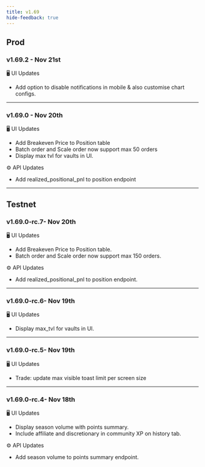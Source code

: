 ```yaml
---
title: v1.69
hide-feedback: true
---
```


## Prod

### v1.69.2 - Nov 21st

🖥️  UI Updates

* Add option to disable notifications in mobile & also customise chart configs.

***

### v1.69.0 - Nov 20th

🖥️  UI Updates

* Add Breakeven Price to Position table
* Batch order and Scale order now support max 50 orders
* Display max tvl for vaults in UI.

⚙️ API Updates

* Add realized_positional_pnl to position endpoint

***

## Testnet

### v1.69.0-rc.7- Nov 20th

🖥️  UI Updates

* Add Breakeven Price to Position table.
* Batch order and Scale order now support max 150 orders.

⚙️ API Updates

* Add realized_positional_pnl to position endpoint.

***

### v1.69.0-rc.6- Nov 19th

🖥️  UI Updates

* Display max_tvl for vaults in UI.

***

### v1.69.0-rc.5- Nov 19th

🖥️  UI Updates

* Trade: update max visible toast limit per screen size

***

### v1.69.0-rc.4- Nov 18th

🖥️  UI Updates

* Display season volume with points summary.
* Include affiliate and discretionary in community XP on history tab.

⚙️ API Updates

* Add season volume to points summary endpoint.